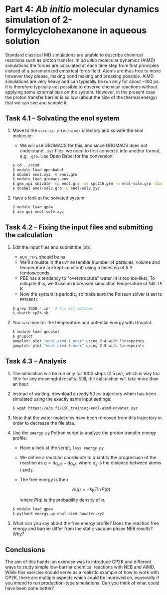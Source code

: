 # Part 4: *Ab initio* molecular dynamics simulation of 2-formylcyclohexanone in aqueous solution

Standard classical MD simulations are unable to describe chemical reactions such
as proton transfer. In *ab initio* molecular dynamics (AIMD) simulations the forces
are calculated at each time step from first principles instead of a parametrized
empirical force field. Atoms are thus free to move however they please, making bond
making and breaking possible. AIMD simulations are very heavy and can typically be
run only for about ~100 ps. It is therefore typically not possible to observe
chemical reactions without applying some external bias on the system. However,
in the present case the proton transfer barrier is so low (about the size of the 
thermal energy) that we can see and sample it.

## Task 4.1 – Solvating the enol system

1. Move to the `sscc-qc-inter/aimd/` directory and solvate the enol molecule:
   * We will use GROMACS for this, and since GROMACS does not understand `.xyz`
     files, we need to first convert it into another format, e.g. `.gro`. Use
     Open Babel for the conversion:

   ```bash
   $ cd ../aimd
   $ module load openbabel
   $ obabel enol.xyz -O enol.gro
   $ module load gromacs-env
   $ gmx_mpi solvate -cp enol.gro -cs spc216.gro -o enol-solv.gro -box 1.5 1.5 1.5
   $ obabel enol-solv.gro -O enol-solv.xyz
   ```

2. Have a look at the solvated system:

   ```bash
   $ module load gpaw
   $ ase gui enol-solv.xyz
   ```

## Task 4.2 – Fixing the input files and submitting the calculation

1. Edit the input files and submit the job:
   * `RUN_TYPE` should be `MD`
   * We'll simulate in the `NVT` ensemble (number of particles, volume and
     temperature are kept constant) using a timestep of `0.5` femtoseconds
   * PBE has a tendency to "overstructure" water (it is too ice-like). To mitigate
     this, we'll use an increased simulation temperature of `348.15` K
   * Now the system is periodic, so make sure the Poisson solver is set to
     `PERIODIC`

   ```bash
   $ grep TODO *.in*  # fix all matches
   $ sbatch cp2k.sh
   ```

1. You can monitor the temperature and potential energy with Gnuplot:

   ```bash
   $ module load gnuplot
   $ gnuplot
   gnuplot> plot "enol-aimd-1.ener" using 2:4 with linespoints
   gnuplot> plot "enol-aimd-1.ener" using 2:5 with linespoints
   ```

## Task 4.3 – Analysis

1. The simulation will be run only for 1000 steps (0.5 ps), which is way too
   little for any meaningful results. Still, the calculation will take more
   than an hour.
2. Instead of waiting, download a ready 50 ps trajectory which has been simulated
   using the exactly same input settings:

   ```bash
   $ wget https://a3s.fi/CSC_training/enol-aimd-nowater.xyz
   ```

3. Note that the water molecules have been removed from this trajectory in order
   to decrease the file size.
4. Use the `energy.py` Python script to analyze the proton transfer energy profile:
   * Have a look at the script, `less energy.py`
   * We define a _reaction coordinate_ to quantify the progression of the reaction
     as $q=d_\mathrm{O_a H}-d_\mathrm{O_b H}$ where $d_{ij}$ is the distance between
     atoms $i$ and $j$.
   * The free energy is then

     $$A(q)=-k_\mathrm{B}T\ln P(q)$$

     where $P(q)$ is the probability density of $q$.

   ```bash
   $ module load gpaw
   $ python3 energy.py enol-aimd-nowater.xyz
   ```

5. What can you say about the free energy profile? Does the reaction free energy
   and barrier differ from the static vacuum phase NEB results? Why?

## Conclusions

The aim of this hands-on exercise was to introduce CP2K and different ways to
study simple low-barrier chemical reactions with NEB and AIMD. While this
exercise should serve as a realistic example of how to work with CP2K, there
are multiple aspects which could be improved on, especially if you intend to run
production-type simulations. Can you think of what could have been done better?
